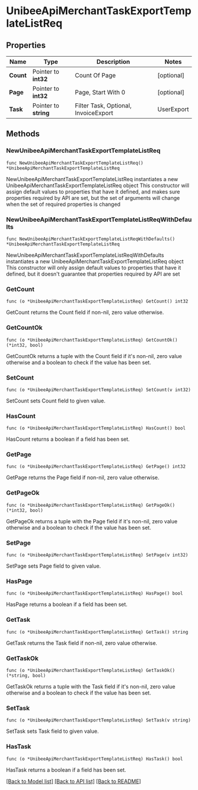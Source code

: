 # UnibeeApiMerchantTaskExportTemplateListReq

## Properties

Name | Type | Description | Notes
------------ | ------------- | ------------- | -------------
**Count** | Pointer to **int32** | Count Of Page | [optional] 
**Page** | Pointer to **int32** | Page, Start With 0 | [optional] 
**Task** | Pointer to **string** | Filter Task, Optional, InvoiceExport|UserExport|SubscriptionExport|TransactionExport|DiscountExport|UserDiscountExport | [optional] 

## Methods

### NewUnibeeApiMerchantTaskExportTemplateListReq

`func NewUnibeeApiMerchantTaskExportTemplateListReq() *UnibeeApiMerchantTaskExportTemplateListReq`

NewUnibeeApiMerchantTaskExportTemplateListReq instantiates a new UnibeeApiMerchantTaskExportTemplateListReq object
This constructor will assign default values to properties that have it defined,
and makes sure properties required by API are set, but the set of arguments
will change when the set of required properties is changed

### NewUnibeeApiMerchantTaskExportTemplateListReqWithDefaults

`func NewUnibeeApiMerchantTaskExportTemplateListReqWithDefaults() *UnibeeApiMerchantTaskExportTemplateListReq`

NewUnibeeApiMerchantTaskExportTemplateListReqWithDefaults instantiates a new UnibeeApiMerchantTaskExportTemplateListReq object
This constructor will only assign default values to properties that have it defined,
but it doesn't guarantee that properties required by API are set

### GetCount

`func (o *UnibeeApiMerchantTaskExportTemplateListReq) GetCount() int32`

GetCount returns the Count field if non-nil, zero value otherwise.

### GetCountOk

`func (o *UnibeeApiMerchantTaskExportTemplateListReq) GetCountOk() (*int32, bool)`

GetCountOk returns a tuple with the Count field if it's non-nil, zero value otherwise
and a boolean to check if the value has been set.

### SetCount

`func (o *UnibeeApiMerchantTaskExportTemplateListReq) SetCount(v int32)`

SetCount sets Count field to given value.

### HasCount

`func (o *UnibeeApiMerchantTaskExportTemplateListReq) HasCount() bool`

HasCount returns a boolean if a field has been set.

### GetPage

`func (o *UnibeeApiMerchantTaskExportTemplateListReq) GetPage() int32`

GetPage returns the Page field if non-nil, zero value otherwise.

### GetPageOk

`func (o *UnibeeApiMerchantTaskExportTemplateListReq) GetPageOk() (*int32, bool)`

GetPageOk returns a tuple with the Page field if it's non-nil, zero value otherwise
and a boolean to check if the value has been set.

### SetPage

`func (o *UnibeeApiMerchantTaskExportTemplateListReq) SetPage(v int32)`

SetPage sets Page field to given value.

### HasPage

`func (o *UnibeeApiMerchantTaskExportTemplateListReq) HasPage() bool`

HasPage returns a boolean if a field has been set.

### GetTask

`func (o *UnibeeApiMerchantTaskExportTemplateListReq) GetTask() string`

GetTask returns the Task field if non-nil, zero value otherwise.

### GetTaskOk

`func (o *UnibeeApiMerchantTaskExportTemplateListReq) GetTaskOk() (*string, bool)`

GetTaskOk returns a tuple with the Task field if it's non-nil, zero value otherwise
and a boolean to check if the value has been set.

### SetTask

`func (o *UnibeeApiMerchantTaskExportTemplateListReq) SetTask(v string)`

SetTask sets Task field to given value.

### HasTask

`func (o *UnibeeApiMerchantTaskExportTemplateListReq) HasTask() bool`

HasTask returns a boolean if a field has been set.


[[Back to Model list]](../README.md#documentation-for-models) [[Back to API list]](../README.md#documentation-for-api-endpoints) [[Back to README]](../README.md)


